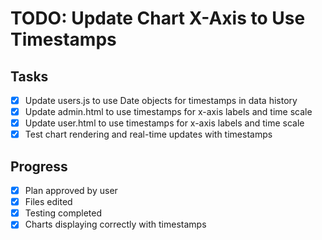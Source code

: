 # TODO: Update Chart X-Axis to Use Timestamps

## Tasks
- [x] Update users.js to use Date objects for timestamps in data history
- [x] Update admin.html to use timestamps for x-axis labels and time scale
- [x] Update user.html to use timestamps for x-axis labels and time scale
- [x] Test chart rendering and real-time updates with timestamps

## Progress
- [x] Plan approved by user
- [x] Files edited
- [x] Testing completed
- [x] Charts displaying correctly with timestamps
